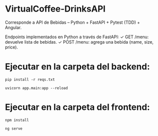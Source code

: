 # VirtualCoffee-DrinksAPI

Corresponde a API de Bebidas – Python + FastAPI + Pytest (TDD) + Angular.

Endpoints implementados en Python a través de FastAPI:
✓ GET /menu: devuelve lista de bebidas.
✓ POST /menu: agrega una bebida (name, size, price).

# Ejecutar en la carpeta del backend:
`pip install -r reqs.txt`

`uvicorn app.main:app --reload`

# Ejecutar en la carpeta del frontend:
`npm install`

`ng serve`
